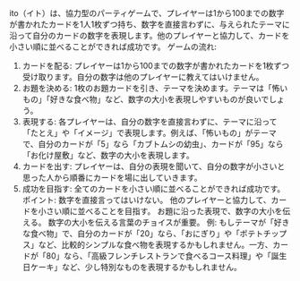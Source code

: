 ito（イト）は、協力型のパーティゲームで、プレイヤーは1から100までの数字が書かれたカードを1人1枚ずつ持ち、数字を直接言わずに、与えられたテーマに沿って自分のカードの数字を表現します。他のプレイヤーと協力して、カードを小さい順に並べることができれば成功です。﻿
ゲームの流れ:
1. カードを配る:
プレイヤーは1から100までの数字が書かれたカードを1枚ずつ受け取ります。自分の数字は他のプレイヤーに教えてはいけません。﻿
2. お題を決める:
1枚のお題カードを引き、テーマを決めます。テーマは「怖いもの」「好きな食べ物」など、数字の大小を表現しやすいものが良いでしょう。﻿
3. 表現する:
各プレイヤーは、自分の数字を直接言わずに、テーマに沿って「たとえ」や「イメージ」で表現します。例えば、「怖いもの」がテーマで、自分のカードが「5」なら「カブトムシの幼虫」、カードが「95」なら「お化け屋敷」など、数字の大小を表現します。﻿
4. カードを出す:
プレイヤーは、自分の表現を聞いて、自分の数字が小さいと思った人から順番にカードを場に出していきます。﻿
5. 成功を目指す:
全てのカードを小さい順に並べることができれば成功です。﻿
ポイント:
数字を直接言ってはいけない。
他のプレイヤーと協力して、カードを小さい順に並べることを目指す。﻿
お題に沿った表現で、数字の大小を伝える。﻿
数字の大小を伝える言葉のチョイスが重要。
例:
もしテーマが「好きな食べ物」で、自分のカードが「20」なら、「おにぎり」や「ポテトチップス」など、比較的シンプルな食べ物を表現するかもしれません。一方、カードが「80」なら、「高級フレンチレストランで食べるコース料理」や「誕生日ケーキ」など、少し特別なものを表現するかもしれません。
